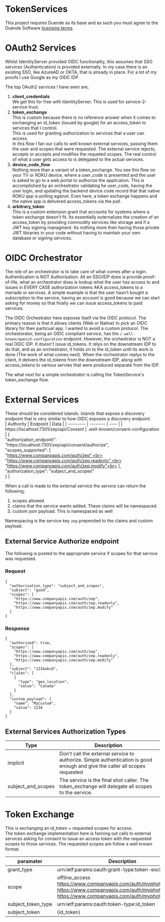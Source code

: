 # TokenServices

This project requires Duende as its base and as such you must agree to the Duende Software [licensing terms](https://github.com/DuendeSoftware/IdentityServer/blob/main/LICENSE).

# OAuth2 Services
Whilst IdentityServer provided OIDC functionality, this assumes that SSO services (Authentication) is provided externally.  In my case there is an existing SSO, like AzureAD or OKTA, that is already in place.  For a lot of my proofs I use Google as my OIDC IDP.

The top OAuth2 services I have seen are;

1. **client_credentials**    
  We get this for free with IdentityServer.  This is used for service-2-service trust.  
2.  **token_exchange**  
  This is custom because there is no reference answer when it comes to exchanging an id_token (issued by google) for an access_token to services that I control.  
  This is used for granting authorization to services that a user can access.  
  In this flow I fan our calls to well known external services, passing them the user and scopes that were requested.  The external service rejects, accepts or accepts and modifies the requeted scopes.  The real control of what a user gets access to is delegated to the actual services.  
3. **device_code_flow**   
  Nothing more than a variant of a token_exchange.  You see this flow on your TV or ROKU device, where a user_code is presented and the user is asked to go to a web portal to authorize the application.  This is accomplished by an orchestrator validating he user_code, having the user login, and updating the backend device code record that that native ROKU app is polling against.  Even here, a token exchange happens and the native app is delivered access_tokens via the poll.   
4. **arbitrary_token**  
  This is a custom extension grant that accounts for systems where a token exchange doesn't fit.  Its essentially externalizes the creation of an access_token by providing commodity services like storage and if a JWT key signing managment.  Its nothing more then having those private JWT libraries in your code without having to maintain your own database or signing services.  



# OIDC Orchestrator
The role of an orchestrator is to take care of what comes after a login.  Authentication is NOT Authorization.  All an SSO/IDP does is provide proof-of-life, what an orchestrator does is lookup what the user has access to and issues in EVERY CASE authorization tokens AKA access_tokens to a meriade or services.  A simple example is that the user hasn't bought a subscription to the service, having an account is good because we can start asking for money so that finally we can issue access_tokens to paid services.

The OIDC Orchestrator here exposes itself via the OIDC protocol.  The primary reason is that it allows clients (Web or Native) to pick an OIDC library for their particual app.  I wanted to avoid a custom protocol.  The orchestorator, being an OIDC compliant service, has the ```/.well-known/openid-configuration``` endpoint.  However, the orchestrator is NOT a real OIDC IDP.  It doesn't issue id_tokens.   It relys on the downstream IDP to do that, and as an orchestrator, it holds on to the id_token until its work is done (The work of what comes next).  When the orchestrator replys to the client, it delivers the id_tokens from the downstream IDP, along with access_tokens to various servies that were produced separate from the IDP.  

The what next for a simple orchestrator is calling the TokenService's token_exchange flow.

# External Services
These should be considered islands.  Islands that expose a discovery endpoint that is very similar to how OIDC exposes a discovery endpoint.  
| Authority | Endpoint | Data  |
| --------- | -------- | ----  |
| https://localhost:7301/zep/api/Consent | .well-known/consent-configuration | {<br>  "authorization\_endpoint": "https://localhost:7301/zep/api/consent/authorize",<br>  "scopes\_supported": \[<br>    "https://www.companyapis.com/auth/zep",<br>    "https://www.companyapis.com/auth/zep.readonly",<br>    "https://www.companyapis.com/auth/zep.modify"<br>  \],<br>  "authorization\_type": "subject\_and\_scopes"<br>} |  

When a call is made to the external service the service can return the following;
1. scopes allowed
2. claims that the service wants added.  These claims will be namespaced.  
3. custom json payload.  This is namespaced as well 

Namespacing is the service key ```zep``` prepended to the claims and custom payload.  

## External Service Authorize endpoint
The following is posted to the appropriate service if scopes for that service was requested.  
### Request
```
{
  "authorization_type": "subject_and_scopes",
  "subject": "good",
  "scopes": [
    "https://www.companyapis.com/auth/zep",
    "https://www.companyapis.com/auth/zep.readonly",
    "https://www.companyapis.com/auth/zep.modify"
  ] 
}
```
### Response

```
{
  "authorized": true,
  "scopes": [
    "https://www.companyapis.com/auth/zep",
    "https://www.companyapis.com/auth/zep.readonly",
    "https://www.companyapis.com/auth/zep.modify"
  ],
  "subject": "1234abcd",
  "claims": [
    {
      "type": "geo_location",
      "value": "Canada"
    }
  ],
  "custom_payload": {
    "name": "MyCustom",
    "value": 1234
  }
}
```


## External Services Authorization Types
| Type | Description |
| --------- | -------- |
| implicit           | Don't call the external service to authorize.  Simple authentication is good enough and give the caller all scopes requested |
| subject_and_scopes | The service is the final shot caller.  The token_exchange will delegate all scopes to the service. |

# Token Exchange
This is exchanging an id_token + requested scopes for access.  
The token exchange implementation here is fanning out calls to external services asking for consent to issue an access token with the requested scopes to those services.  The requested scopes are follow a well known format.  

| paramater  | Description |
| ---------  | -------- |
| grant_type | urn:ietf:params:oauth:grant-type:token-exchange |
| scope | offline_access <br>https://www.companyapis.com/auth/myphotos <br>https://www.companyapis.com/auth/myphotos.readonly <br>https://www.companyapis.com/auth/myphotos.modify |
| subject_token_type | urn:ietf:params:oauth:token-type:id_token |
| subject_token | {id_token} |




